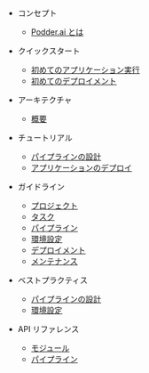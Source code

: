 - コンセプト
  - [Podder.ai とは](v001/concept/01-overview.md)

- クイックスタート
  - [初めてのアプリケーション実行](v001/getting-started/01-run-your-first-application.md)
  - [初めてのデプロイメント](v001/getting-started/02-first-deployment.md)
- アーキテクチャ
  - [概要](v001/architecture/01-overview.md)
- チュートリアル
  - [パイプラインの設計](v001/tutorial/01-design-pipeline.md)
  - [アプリケーションのデプロイ](v001/tutorial/02-deploy-pipeline.md)
- ガイドライン
  - [プロジェクト](v001/guides/01-project.md)
  - [タスク](v001/guides/02-task.md)
  - [パイプライン](v001/guides/03-pipeline.md)
  - [環境設定](v001/guides/04-environment-configuration.md)
  - [デプロイメント](v001/guides/05-deployment.md)
  - [メンテナンス](v001/guides/06-maintenance.md)
- ベストプラクティス
  - [パイプラインの設計](v001/best-practice/01-design-pipeline.md)
  - [環境設定](v001/best-practice/02-environment-configuration.md)
- API リファレンス
  - [モジュール](v001/api-reference/01-module.md)
  - [パイプライン](v001/api-reference/02-pipeline.md)